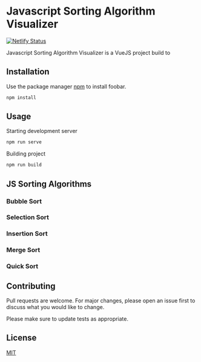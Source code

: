 # Javascript Sorting Algorithm Visualizer
[![Netlify Status](https://api.netlify.com/api/v1/badges/3b25d530-4a97-4fdd-b1a1-64e85c718bdb/deploy-status)](https://app.netlify.com/sites/vanwildemeerschbrent-js-sorting-algorithms/deploys)

Javascript Sorting Algorithm Visualizer is a VueJS project build to 


## Installation

Use the package manager [npm](https://nodejs.org/en/) to install foobar.

```bash
npm install
```

## Usage

Starting development server
```bash
npm run serve
```

Building project
```bash
npm run build
```

## JS Sorting Algorithms

### Bubble Sort
### Selection Sort
### Insertion Sort
### Merge Sort
### Quick Sort

## Contributing
Pull requests are welcome. For major changes, please open an issue first to discuss what you would like to change.

Please make sure to update tests as appropriate.

## License
[MIT](https://choosealicense.com/licenses/mit/)